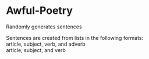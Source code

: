 # Awful-Poetry
Randomly generates sentences  
  
Sentences are created from lists in the following formats:  
article, subject, verb, and adverb  
article, subject, and verb  

